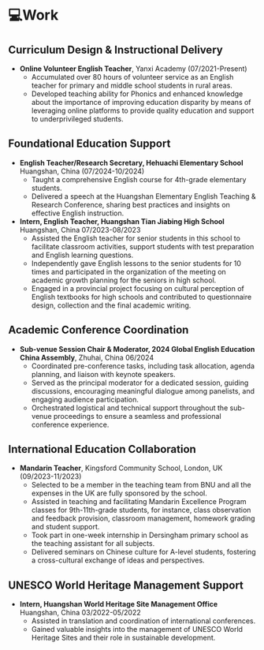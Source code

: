 # 💻Work

## Curriculum Design & Instructional Delivery
- **Online Volunteer English Teacher**, Yanxi Academy (07/2021-Present)
  - Accumulated over 80 hours of volunteer service as an English teacher for primary and middle school students in rural areas.
  - Developed teaching ability for Phonics and enhanced knowledge about the importance of improving education disparity by means of leveraging online platforms to provide quality education and support to underprivileged students.

## Foundational Education Support
- **English Teacher/Research Secretary, Hehuachi Elementary School** Huangshan, China (07/2024-10/2024)
  - Taught a comprehensive English course for 4th-grade elementary students.
  - Delivered a speech at the Huangshan Elementary English Teaching & Research Conference, sharing best practices and insights on effective English instruction.
- **Intern, English Teacher, Huangshan Tian Jiabing High School**    Huangshan, China   07/2023-08/2023
  - Assisted the English teacher for senior students in this school to facilitate classroom activities, support students with test preparation and English learning questions.
  - Independently gave English lessons to the senior students for 10 times and participated in the organization of the meeting on academic growth planning for the seniors in high school.
  - Engaged in a provincial project focusing on cultural perception of English textbooks for high schools and contributed to questionnaire design, collection and the final academic writing.


## Academic Conference Coordination
- **Sub-venue Session Chair & Moderator, 2024 Global English Education China Assembly**,  Zhuhai, China 06/2024
  - Coordinated pre-conference tasks, including task allocation, agenda planning, and liaison with keynote speakers.
  - Served as the principal moderator for a dedicated session, guiding discussions, encouraging meaningful dialogue among panelists, and engaging audience participation.
  - Orchestrated logistical and technical support throughout the sub-venue proceedings to ensure a seamless and professional conference experience.

## International Education Collaboration
- **Mandarin Teacher**, Kingsford Community School, London, UK (09/2023-11/2023)
  - Selected to be a member in the teaching team from BNU and all the expenses in the UK are fully sponsored by the school.
  - Assisted in teaching and facilitating Mandarin Excellence Program classes for 9th-11th-grade students, for instance, class observation and feedback provision, classroom management, homework grading and student support.
  - Took part in one-week internship in Dersingham primary school as the teaching assistant for all subjects.
  - Delivered seminars on Chinese culture for A-level students, fostering a cross-cultural exchange of ideas and perspectives.

## UNESCO World Heritage Management Support 
- **Intern, Huangshan World Heritage Site Management Office**   Huangshan, China       03/2022-05/2022
  - Assisted in translation and coordination of international conferences.
  - Gained valuable insights into the management of UNESCO World Heritage Sites and their role in sustainable development.
